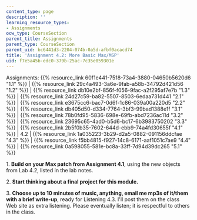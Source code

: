 ```yaml
---
content_type: page
description: ''
learning_resource_types:
- Assignments
ocw_type: CourseSection
parent_title: Assignments
parent_type: CourseSection
parent_uid: bc6441d3-2204-074b-0a5d-afbf0acacd74
title: 'Assignment 4.2: More Basic Max/MSP'
uid: f7e5a45b-edc0-379b-25ac-7c35e059301e
---
```


  

Assignments: {{% resource_link 60f1e441-7518-73a4-3880-04650b5620d6 "1.1" %}} | {{% resource_link 29c4a493-3a6e-9fab-a58b-34792d421d56 "1.2" %}} | {{% resource_link db10e2bf-856f-f056-9fac-a2f295af7e7b "1.3" %}} | {{% resource_link 24d27c59-ba82-5507-8503-6edaa731d441 "2.1" %}} | {{% resource_link e3675cc6-bac7-0d6f-1c86-039a00a220d5 "2.2" %}} | {{% resource_link db405d50-d334-7764-3bf3-99bad1388e1f "3.1" %}} | {{% resource_link 78b0fd95-5836-698e-69fb-abd7236ac11d "3.2" %}} | {{% resource_link 23695c65-4ad0-b5d6-bc17-6b3983750202 "3.3" %}} | {{% resource_link 2b5f0b35-7602-644d-ebb9-74a4fd30655f "4.1" %}} | 4.2 | {{% resource_link 1a035223-3b29-d2a5-0882-091156ddcfae "4.3" %}} | {{% resource_link f5bb4815-f927-14c8-6171-aaf1051c7ae9 "4.4" %}} | {{% resource_link 0a598055-581e-bc8a-33ff-7d94d39dc265 "5.1" %}}

  

1\. **Build on your Max patch from Assignment 4.1**, using the new objects from Lab 4.2, listed in the lab notes.

2\. **Start thinking about a final project for this module.**

3\. **Choose up to 10 minutes of music, anything, email me mp3s of it/them with a brief write-up**, ready for Listening 4.3. I'll post them on the class Web site as extra listening. Please eventually listen; it is respectful to others in the class.